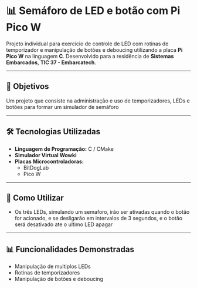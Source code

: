 # 📊 **Semáforo de LED e botão com Pi Pico W**

Projeto individual para exercício de controle de LED com rotinas de temporizador e manipulação de botões e deboucing utilizando a placa **Pi Pico W** na linguagem **C**. Desenvolvido para a residência de **Sistemas Embarcados**, **TIC 37 - Embarcatech**.

---

## 🔎 **Objetivos**

Um projeto que consiste na administração e uso de temporizadores, LEDs e botões para formar um simulador de semáforo

---

## 🛠️ **Tecnologias Utilizadas**

- **Linguagem de Programação:** C / CMake
- **Simulador Virtual Wowki**
- **Placas Microcontroladoras:**
  - BitDogLab
  - Pico W
---

## 📖 **Como Utilizar**

- Os três LEDs, simulando um semaforo, irão ser ativadas quando o botão for acionado, e se desligarão em intervalos de 3 segundos, e o botão será desativado ate o ultimo LED apagar

---

## 📊 **Funcionalidades Demonstradas**

- Manipulação de multiplos LEDs
- Rotinas de temporizadores
- Manipulação de botões e deboucing

